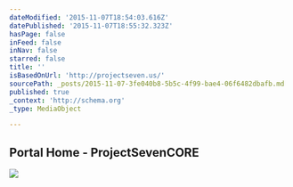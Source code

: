 ```yaml
---
dateModified: '2015-11-07T18:54:03.616Z'
datePublished: '2015-11-07T18:55:32.323Z'
hasPage: false
inFeed: false
inNav: false
starred: false
title: ''
isBasedOnUrl: 'http://projectseven.us/'
sourcePath: _posts/2015-11-07-3fe040b8-5b5c-4f99-bae4-06f6482dbafb.md
published: true
_context: 'http://schema.org'
_type: MediaObject

---
```

<article style=""><h1>Portal Home - ProjectSevenCORE</h1><p></p><img src="http://projectseven.us/templates/sixsix/img/logo.png" /></article>